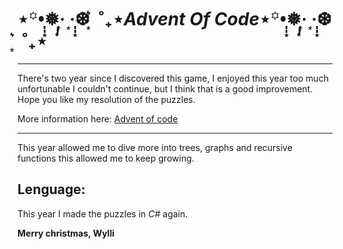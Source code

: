 # ⋆꙳•̩̩͙❅*̩̩͙‧͙    ‧͙*̩̩͙❆ ͙͛ ˚₊⋆*Advent Of Code*⋆꙳•̩̩͙❅*̩̩͙‧͙    ‧͙*̩̩͙❆ ͙͛ ˚₊⋆


***

There's two year since I discovered this game, I enjoyed this year too much unfortunable I couldn't continue, but I think that is a good improvement. Hope you like my resolution of the puzzles.

More information here: [Advent of code](https://adventofcode.com/)

***

This year allowed me to dive more into trees, graphs and recursive functions this allowed me to keep growing.


## Lenguage:

This year I made the puzzles in *C#* again.

**Merry christmas, Wylli**